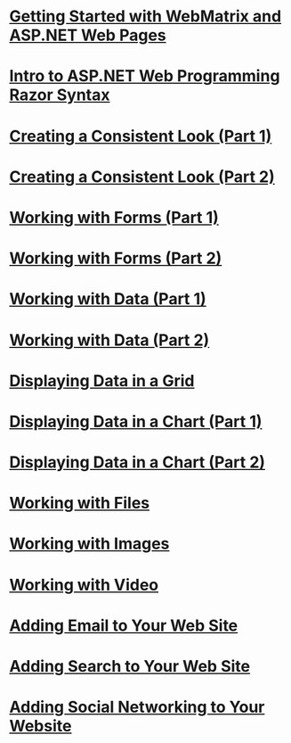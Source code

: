 # [Getting Started with WebMatrix and ASP.NET Web Pages](getting-started-with-webmatrix-and-aspnet-web-pages.md)
# [Intro to ASP.NET Web Programming Razor Syntax](introduction-to-aspnet-web-programming-using-the-razor-syntax.md)
# [Creating a Consistent Look (Part 1)](creating-a-consistent-look-part-1.md)
# [Creating a Consistent Look (Part 2)](creating-a-consistent-look-part-2.md)
# [Working with Forms (Part 1)](working-with-forms-part-1.md)
# [Working with Forms (Part 2)](working-with-forms-part-2.md)
# [Working with Data (Part 1)](working-with-data-part-1.md)
# [Working with Data (Part 2)](working-with-data-part-2.md)
# [Displaying Data in a Grid](displaying-data-in-a-grid.md)
# [Displaying Data in a Chart (Part 1)](displaying-data-in-a-chart-part-1.md)
# [Displaying Data in a Chart (Part 2)](displaying-data-in-a-chart-part-2.md)
# [Working with Files](working-with-files.md)
# [Working with Images](working-with-images.md)
# [Working with Video](working-with-video.md)
# [Adding Email to Your Web Site](adding-email-to-your-web-site.md)
# [Adding Search to Your Web Site](adding-search-to-your-web-site.md)
# [Adding Social Networking to Your Website](adding-social-networking-to-your-website.md)
